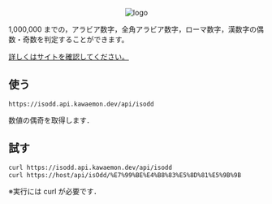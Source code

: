 <div style="text-align: center;">

![logo](https://imgur.com/SzMNZFl.png)

</div>

1,000,000 までの，アラビア数字，全角アラビア数字，ローマ数字，漢数字の偶数・奇数を判定することができます。

[詳しくはサイトを確認してください。](https://isoddapi.studio.site/)

## 使う

`https://isodd.api.kawaemon.dev/api/isodd`

数値の偶奇を取得します．

## 試す

```bash
curl https://isodd.api.kawaemon.dev/api/isodd
curl https://host/api/isOdd/%E7%99%BE%E4%B8%83%E5%8D%81%E5%9B%9B
```

※実行には curl が必要です．
